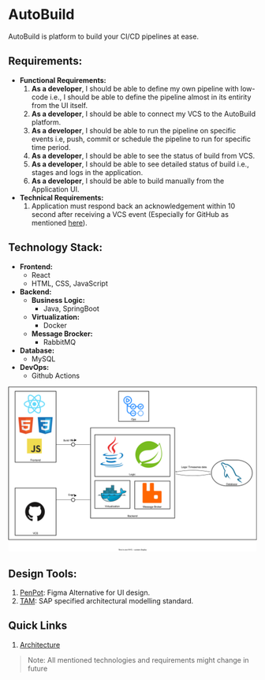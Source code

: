 # AutoBuild

AutoBuild is platform to build your CI/CD pipelines at ease.

## Requirements:
- **Functional Requirements:**
    1. **As a developer**, I should be able to define my own pipeline with low-code i.e., I should be able to define the pipeline almost in its entirity from the UI itself.
    2. **As a developer**, I should be able to connect my VCS to the AutoBuild platform.
    3. **As a developer**, I should be able to run the pipeline on specific events i.e, push, commit or schedule the pipeline to run for specific time period.
    4. **As a developer**, I should be able to see the status of build from VCS.
    5. **As a developer**, I should be able to see detailed status of build i.e., stages and logs in the application.
    6. **As a developer**, I should be able to build manually from the Application UI.
- **Technical Requirements:**
    1. Application must respond back an acknowledgement within 10 second after receiving a VCS event (Especially for GitHub as mentioned [here](https://docs.github.com/en/webhooks/using-webhooks/handling-webhook-deliveries#javascript-example)).

## Technology Stack:
- **Frontend:**
    - React
    - HTML, CSS, JavaScript
- **Backend:**
    - **Business Logic:**
        - Java, SpringBoot
    - **Virtualization:**
        - Docker
    - **Message Brocker:**
        - RabbitMQ
- **Database:**
    - MySQL
- **DevOps:**
    - Github Actions

![tech stack](./architecture/drawio/img/techstack.svg)

## Design Tools:
1. [PenPot](https://design.penpot.app/#/dashboard/recent?team-id=e7c79b0d-7aa0-808c-8006-bb3c3d557ad4): Figma Alternative for UI design. 
2. [TAM](https://help.sap.com/docs/SAP_POWERDESIGNER/1cc460ad80f446e6a9d19303919ee269/c818cfa96e1b1014abb5d137d4620b1e.html): SAP specified architectural modelling standard.

## Quick Links
1. [Architecture](./architecture/architecture.md)

> Note: All mentioned technologies and requirements might change in future